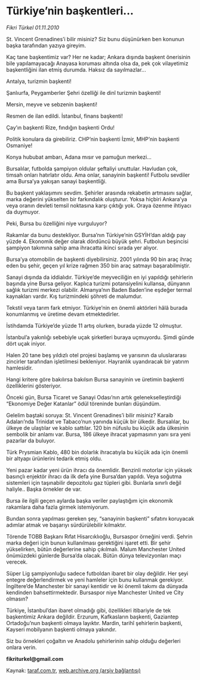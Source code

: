 # Türkiye’nin başkentleri...

*Fikri Türkel 01.11.2010*

<div class="yazi"><p>St. Vincent Grenadines’i bilir misiniz? Siz bunu düşünürken ben konunun başka tarafından yazıya gireyim.</p>
<p>Kaç tane başkentimiz var? Her ne kadar; Ankara dışında başkent önerisinin bile yapılamayacağı Anayasa koruması altında olsa da, pek çok vilayetimiz başkentliğini ilan etmiş durumda. Haksız da sayılmazlar...</p>
<p>Antalya, turizmin başkenti!</p>
<p>Şanlıurfa, Peygamberler Şehri özelliği ile dinî turizmin başkenti!</p>
<p>Mersin, meyve ve sebzenin başkenti!</p>
<p>Resmen de ilan edildi. İstanbul, finans başkenti!</p>
<p>Çay’ın başkenti Rize, fındığın başkenti Ordu! </p>
<p>Politik konulara da girebiliriz. CHP’nin başkenti İzmir, MHP’nin başkenti Osmaniye!</p>
<p>Konya hububat ambarı, Adana mısır ve pamuğun merkezi...</p>
<p>Bursalılar, futbolda şampiyon oldular şeftaliyi unuttular. Havludan çok, timsah onları hatırlatır oldu. Ama onlar, sanayinin başkenti! Futbolu sevdiler ama Bursa’ya yakışan sanayi başkentliği.</p>
<p>Bu başkent yaklaşımını sevdim. Şehirler arasında rekabetin artmasını sağlar, marka değerini yükselten bir farkındalık oluşturur. Yoksa hiçbiri Ankara’ya veya oranın devleti temsil noktasına karşı çıktığı yok. Oraya özenme ihtiyacı da duymuyor.</p>
<p>Peki, Bursa bu özelliğini niye vurguluyor? </p>
<p>Rakamlar da bunu destekliyor. Bursa’nın Türkiye’nin GSYİH’dan aldığı pay yüzde 4. Ekonomik değer olarak dördüncü büyük şehri. Futbolun beşincisi şampiyon takımına sahip ama ihracatta ikinci sırada yer alıyor. </p>
<p>Bursa’ya otomobilin de başkenti diyebilirsiniz. 2001 yılında 90 bin araç ihraç eden bu şehir, geçen yıl krize rağmen 350 bin araç satmayı başarabilmiştir. </p>
<p>Sanayi dışında da iddialıdır. Türkiye’de meyveciliğin en iyi yapıldığı şehirlerin başında yine Bursa geliyor. Kaplıca turizmi potansiyelini kullansa, dünyanın sağlık turizmi merkezi olabilir. Almanya’nın Baden Baden’ine eşdeğer termal kaynakları vardır. Kış turizmindeki şöhreti de malumdur. </p>
<p>Tekstil veya tarım fark etmiyor. Türkiye’nin en önemli aktörleri hâlâ burada konumlanmış ve üretime devam etmektedirler.</p>
<p>İstihdamda Türkiye’de yüzde 11 artış olurken, burada yüzde 12 olmuştur. </p>
<p>İstanbul’a yakınlığı sebebiyle uçak şirketleri buraya uçmuyordu. Şimdi günde dört uçak iniyor. </p>
<p>Halen 20 tane beş yıldızlı otel projesi başlamış ve yarısının da uluslararası zincirler tarafından işletilmesi bekleniyor. Hayranlık uyandıracak bir yatırım hamlesidir. </p>
<p>Hangi kritere göre bakılırsa bakılsın Bursa sanayinin ve üretimin başkenti özelliklerini gösteriyor. </p>
<p>Önceki gün, Bursa Ticaret ve Sanayi Odası’nın artık gelenekselleştirdiği “Ekonomiye Değer Katanlar” ödül töreninde bunları düşündüm. </p>
<p>Gelelim baştaki soruya: St. Vincent Grenadines’i bilir misiniz? Karaib Adaları’nda Trinidat ve Tabaco’nun yanında küçük bir ülkedir. Bursalılar, bu ülkeye de ulaştılar ve kablo sattılar. 120 bin nüfuslu bu küçük ada ülkesinin sembolik bir anlamı var. Bursa, 186 ülkeye ihracat yapmasının yanı sıra yeni pazarlar da buluyor. </p>
<p>Türk Prysmian Kablo, 480 bin dolarlık ihracatıyla bu küçük ada için önemli bir altyapı ürünlerini tedarik etmiş oldu. </p>
<p>Yeni pazar kadar yeni ürün ihracı da önemlidir. Benzinli motorlar için yüksek basınçlı enjektör ihracı da ilk defa yine Bursa’dan yapıldı. Veya soğutma sistemleri için taşınabilir depozitolu gaz tüpleri gibi. Bunlarla sınırlı değil haliyle.. Başka örnekler de var. </p>
<p>Bursa ile ilgili geçen aylarda başka veriler paylaştığım için ekonomik rakamlara daha fazla girmek istemiyorum.</p>
<p>Bundan sonra yapılması gereken şey, “sanayinin başkenti” sıfatını koruyacak adımlar atmak ve başarıyı sürdürülebilir kılmaktır. </p>
<p>Törende TOBB Başkanı Rıfat Hisarcıklıoğlu, Bursaspor örneğini verdi. Şehrin marka değeri için bunun kullanılması gerektiğini işaret etti. Bir şehir yükselirken, bütün değerlerine sahip çıkılmalı. Malum Manchester United önümüzdeki günlerde Bursa’da olacak. Bütün dünya televizyonları maçı verecek. </p>
<p>Süper Lig şampiyonluğu sadece futboldan ibaret bir olay değildir. Her şeyi entegre değerlendirmek ve yeni hamleler için bunu kullanmak gerekiyor. İngiltere’de Manchester bir sanayi kentidir ve iki önemli takımı da dünyada kendinden bahsettirmektedir. Bursaspor niye Manchester United ve City olmasın?</p>
<p>Türkiye, İstanbul’dan ibaret olmadığı gibi, özellikleri itibariyle de tek başkentimiz Ankara değildir. Erzurum, Kafkasların başkenti, Gaziantep Ortadoğu’nun başkenti olmaya layıktır. Mardin, tarihî şehirlerin başkenti, Kayseri mobilyanın başkenti olmaya yakındır. </p>
<p>Siz bu örnekleri çoğaltın ve Anadolu şehirlerinin sahip olduğu değerleri onlara verin.</p>
<p><b>fikriturkel@gmail.com</b></p></div>

Kaynak: [taraf.com.tr](m), [web.archive.org (arşiv bağlantısı)](http://web.archive.org/web/20101103064558/http://taraf.com.tr:80/fikri-turkel/makale-turkiye-nin-baskentleri.htm)
